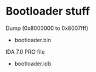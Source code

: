 # Bootloader stuff

Dump (0x8000000 to 0x8007fff)

* bootloader.bin

IDA 7.0 PRO file

* bootloader.idb
